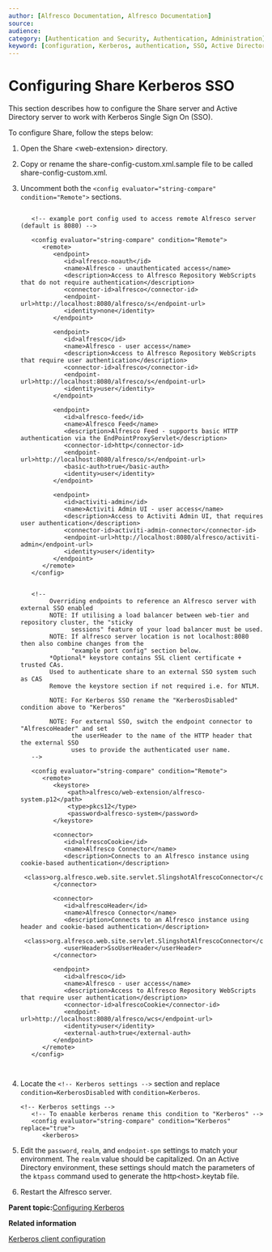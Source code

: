 ```yaml
---
author: [Alfresco Documentation, Alfresco Documentation]
source: 
audience: 
category: [Authentication and Security, Authentication, Administration]
keyword: [configuration, Kerberos, authentication, SSO, Active Directory]
---
```


# Configuring Share Kerberos SSO

This section describes how to configure the Share server and Active Directory server to work with Kerberos Single Sign On \(SSO\).

To configure Share, follow the steps below:

1.  Open the Share <web-extension\> directory.

2.  Copy or rename the share-config-custom.xml.sample file to be called share-config-custom.xml.

3.  Uncomment both the `<config evaluator="string-compare" condition="Remote">` sections.

    ```
    
       <!-- example port config used to access remote Alfresco server (default is 8080) -->
       
       <config evaluator="string-compare" condition="Remote">
          <remote>
             <endpoint>
                <id>alfresco-noauth</id>
                <name>Alfresco - unauthenticated access</name>
                <description>Access to Alfresco Repository WebScripts that do not require authentication</description>
                <connector-id>alfresco</connector-id>
                <endpoint-url>http://localhost:8080/alfresco/s</endpoint-url>
                <identity>none</identity>
             </endpoint>
    
             <endpoint>
                <id>alfresco</id>
                <name>Alfresco - user access</name>
                <description>Access to Alfresco Repository WebScripts that require user authentication</description>
                <connector-id>alfresco</connector-id>
                <endpoint-url>http://localhost:8080/alfresco/s</endpoint-url>
                <identity>user</identity>
             </endpoint>
    
             <endpoint>
                <id>alfresco-feed</id>
                <name>Alfresco Feed</name>
                <description>Alfresco Feed - supports basic HTTP authentication via the EndPointProxyServlet</description>
                <connector-id>http</connector-id>
                <endpoint-url>http://localhost:8080/alfresco/s</endpoint-url>
                <basic-auth>true</basic-auth>
                <identity>user</identity>
             </endpoint>
             
             <endpoint>
                <id>activiti-admin</id>
                <name>Activiti Admin UI - user access</name>
                <description>Access to Activiti Admin UI, that requires user authentication</description>
                <connector-id>activiti-admin-connector</connector-id>
                <endpoint-url>http://localhost:8080/alfresco/activiti-admin</endpoint-url>
                <identity>user</identity>
             </endpoint>
          </remote>
       </config>
     
    
       <!-- 
            Overriding endpoints to reference an Alfresco server with external SSO enabled
            NOTE: If utilising a load balancer between web-tier and repository cluster, the "sticky
                  sessions" feature of your load balancer must be used.
            NOTE: If alfresco server location is not localhost:8080 then also combine changes from the
                  "example port config" section below.
            *Optional* keystore contains SSL client certificate + trusted CAs.
            Used to authenticate share to an external SSO system such as CAS
            Remove the keystore section if not required i.e. for NTLM.
            
            NOTE: For Kerberos SSO rename the "KerberosDisabled" condition above to "Kerberos"
            
            NOTE: For external SSO, switch the endpoint connector to "AlfrescoHeader" and set
                  the userHeader to the name of the HTTP header that the external SSO
                  uses to provide the authenticated user name.
       -->
       
       <config evaluator="string-compare" condition="Remote">
          <remote>
             <keystore>
                 <path>alfresco/web-extension/alfresco-system.p12</path>
                 <type>pkcs12</type>
                 <password>alfresco-system</password>
             </keystore>
             
             <connector>
                <id>alfrescoCookie</id>
                <name>Alfresco Connector</name>
                <description>Connects to an Alfresco instance using cookie-based authentication</description>
                <class>org.alfresco.web.site.servlet.SlingshotAlfrescoConnector</class>
             </connector>
             
             <connector>
                <id>alfrescoHeader</id>
                <name>Alfresco Connector</name>
                <description>Connects to an Alfresco instance using header and cookie-based authentication</description>
                <class>org.alfresco.web.site.servlet.SlingshotAlfrescoConnector</class>
                <userHeader>SsoUserHeader</userHeader>
             </connector>
    
             <endpoint>
                <id>alfresco</id>
                <name>Alfresco - user access</name>
                <description>Access to Alfresco Repository WebScripts that require user authentication</description>
                <connector-id>alfrescoCookie</connector-id>
                <endpoint-url>http://localhost:8080/alfresco/wcs</endpoint-url>
                <identity>user</identity>
                <external-auth>true</external-auth>
             </endpoint>
          </remote>
       </config>
       
                                
    ```

4.  Locate the `<!-- Kerberos settings -->` section and replace `condition=KerberosDisabled` with `condition=Kerberos`.

    ```
    <!-- Kerberos settings -->
       <!-- To enaable kerberos rename this condition to "Kerberos" -->
       <config evaluator="string-compare" condition="Kerberos" replace="true">
          <kerberos>
    ```

5.  Edit the `password`, `realm`, and `endpoint-spn` settings to match your environment. The `realm` value should be capitalized. On an Active Directory environment, these settings should match the parameters of the `ktpass` command used to generate the http<host\>.keytab file.

6.  Restart the Alfresco server.


**Parent topic:**[Configuring Kerberos](../concepts/auth-kerberos-intro.md)

**Related information**  


[Kerberos client configuration](auth-kerberos-clientconfig.md)

